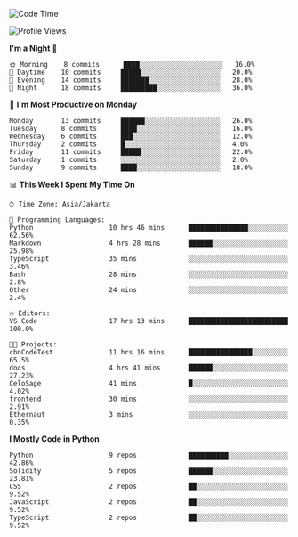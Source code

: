 <!--START_SECTION:waka-->
![Code Time](http://img.shields.io/badge/Code%20Time-1%2C343%20hrs%2048%20mins-blue)

![Profile Views](http://img.shields.io/badge/Profile%20Views-0-blue)

**I'm a Night 🦉** 

```text
🌞 Morning    8 commits      ████░░░░░░░░░░░░░░░░░░░░░   16.0% 
🌆 Daytime    10 commits     █████░░░░░░░░░░░░░░░░░░░░   20.0% 
🌃 Evening    14 commits     ███████░░░░░░░░░░░░░░░░░░   28.0% 
🌙 Night      18 commits     █████████░░░░░░░░░░░░░░░░   36.0%

```
📅 **I'm Most Productive on Monday** 

```text
Monday       13 commits     ██████░░░░░░░░░░░░░░░░░░░   26.0% 
Tuesday      8 commits      ████░░░░░░░░░░░░░░░░░░░░░   16.0% 
Wednesday    6 commits      ███░░░░░░░░░░░░░░░░░░░░░░   12.0% 
Thursday     2 commits      █░░░░░░░░░░░░░░░░░░░░░░░░   4.0% 
Friday       11 commits     █████░░░░░░░░░░░░░░░░░░░░   22.0% 
Saturday     1 commits      ░░░░░░░░░░░░░░░░░░░░░░░░░   2.0% 
Sunday       9 commits      ████░░░░░░░░░░░░░░░░░░░░░   18.0%

```


📊 **This Week I Spent My Time On** 

```text
⌚︎ Time Zone: Asia/Jakarta

💬 Programming Languages: 
Python                   10 hrs 46 mins      ███████████████░░░░░░░░░░   62.56% 
Markdown                 4 hrs 28 mins       ██████░░░░░░░░░░░░░░░░░░░   25.98% 
TypeScript               35 mins             ░░░░░░░░░░░░░░░░░░░░░░░░░   3.46% 
Bash                     28 mins             ░░░░░░░░░░░░░░░░░░░░░░░░░   2.8% 
Other                    24 mins             ░░░░░░░░░░░░░░░░░░░░░░░░░   2.4%

🔥 Editors: 
VS Code                  17 hrs 13 mins      █████████████████████████   100.0%

🐱‍💻 Projects: 
cbnCodeTest              11 hrs 16 mins      ████████████████░░░░░░░░░   65.5% 
docs                     4 hrs 41 mins       ██████░░░░░░░░░░░░░░░░░░░   27.23% 
CeloSage                 41 mins             █░░░░░░░░░░░░░░░░░░░░░░░░   4.02% 
frontend                 30 mins             ░░░░░░░░░░░░░░░░░░░░░░░░░   2.91% 
Ethernaut                3 mins              ░░░░░░░░░░░░░░░░░░░░░░░░░   0.35%

```

**I Mostly Code in Python** 

```text
Python                   9 repos             ██████████░░░░░░░░░░░░░░░   42.86% 
Solidity                 5 repos             ██████░░░░░░░░░░░░░░░░░░░   23.81% 
CSS                      2 repos             ██░░░░░░░░░░░░░░░░░░░░░░░   9.52% 
JavaScript               2 repos             ██░░░░░░░░░░░░░░░░░░░░░░░   9.52% 
TypeScript               2 repos             ██░░░░░░░░░░░░░░░░░░░░░░░   9.52%

```



<!--END_SECTION:waka-->
